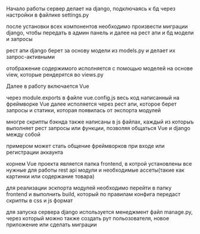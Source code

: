 Начало работы сервер делает на django, подключаясь к бд через настройки в файлике settings.py

после установки всех компонентов необходимо произвести миграции django, чтобы передать в админ панель и далее на рест апи и бд модели и запросы

рест апи django берет за основу модели из models.py и делает их запрос-активными 

отображение содержимого исполняется с помощью моделей на основе view, которые рендерятся во views.py 


Далее в работу включается Vue

через module.exports в файле vue.config.js весь код написанный на фреймворке Vue далее исполяется через рест апи, которое берет запросы и статики, которая появилась от экспорта модулей

многре скрипты бэкнда также написаны в js файлах, каждый из которыъ выполняет рест запросы или функции, позволяя общаться Vue и django между собой

примером может стать общение фреймворков при входе или регистрации аккаунта

корнем Vue проекта является папка frontend, в котрой установлены все нужные для работы rest api модули и необходимые ассеты(такие как картинки или содержание товара)



для реализации эскпорта модулей необходимо перейти в папку frontend и выполнить build, который по правилам конфига передаст скрипты в css и js формат

для запуска сервера django используется менеджмент файл manage.py, через который можно также создать рут польозователя, новое приложение или сделать миграции
